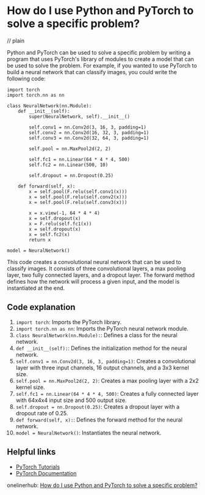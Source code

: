 # How do I use Python and PyTorch to solve a specific problem?
// plain

Python and PyTorch can be used to solve a specific problem by writing a program that uses PyTorch's library of modules to create a model that can be used to solve the problem. For example, if you wanted to use PyTorch to build a neural network that can classify images, you could write the following code:

```
import torch
import torch.nn as nn

class NeuralNetwork(nn.Module):
    def __init__(self):
        super(NeuralNetwork, self).__init__()

        self.conv1 = nn.Conv2d(3, 16, 3, padding=1)
        self.conv2 = nn.Conv2d(16, 32, 3, padding=1)
        self.conv3 = nn.Conv2d(32, 64, 3, padding=1)

        self.pool = nn.MaxPool2d(2, 2)

        self.fc1 = nn.Linear(64 * 4 * 4, 500)
        self.fc2 = nn.Linear(500, 10)

        self.dropout = nn.Dropout(0.25)

    def forward(self, x):
        x = self.pool(F.relu(self.conv1(x)))
        x = self.pool(F.relu(self.conv2(x)))
        x = self.pool(F.relu(self.conv3(x)))

        x = x.view(-1, 64 * 4 * 4)
        x = self.dropout(x)
        x = F.relu(self.fc1(x))
        x = self.dropout(x)
        x = self.fc2(x)
        return x

model = NeuralNetwork()
```

This code creates a convolutional neural network that can be used to classify images. It consists of three convolutional layers, a max pooling layer, two fully connected layers, and a dropout layer. The forward method defines how the network will process a given input, and the model is instantiated at the end.

## Code explanation


1. `import torch`: Imports the PyTorch library.
2. `import torch.nn as nn`: Imports the PyTorch neural network module.
3. `class NeuralNetwork(nn.Module):`: Defines a class for the neural network.
4. `def __init__(self):`: Defines the initialization method for the neural network.
5. `self.conv1 = nn.Conv2d(3, 16, 3, padding=1)`: Creates a convolutional layer with three input channels, 16 output channels, and a 3x3 kernel size.
6. `self.pool = nn.MaxPool2d(2, 2)`: Creates a max pooling layer with a 2x2 kernel size.
7. `self.fc1 = nn.Linear(64 * 4 * 4, 500)`: Creates a fully connected layer with 64x4x4 input size and 500 output size.
8. `self.dropout = nn.Dropout(0.25)`: Creates a dropout layer with a dropout rate of 0.25.
9. `def forward(self, x):`: Defines the forward method for the neural network.
10. `model = NeuralNetwork()`: Instantiates the neural network.

## Helpful links

- [PyTorch Tutorials](https://pytorch.org/tutorials/)
- [PyTorch Documentation](https://pytorch.org/docs/stable/index.html)

onelinerhub: [How do I use Python and PyTorch to solve a specific problem?](https://onelinerhub.com/python-pytorch/how-do-i-use-python-and-pytorch-to-solve-a-specific-problem)